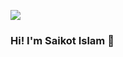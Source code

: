 ![](https://raw.githubusercontent.com/halfrost/halfrost/master/icons/header_.png)


### Hi! I'm Saikot Islam 👋 

